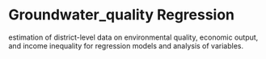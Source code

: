 # Groundwater_quality Regression
estimation of district-level data on environmental quality, economic output, and income inequality for regression models and analysis of variables.
